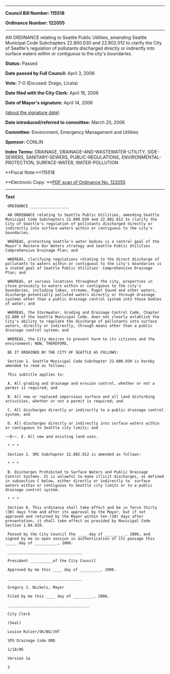 

********

**Council Bill Number: 115518**
   
**Ordinance Number: 122055**
********

 AN ORDINANCE relating to Seattle Public Utilities, amending Seattle Municipal Code Subchapters 22.800.030 and 22.802.012 to clarify the City of Seattle's regulation of pollutants discharged directly or indirectly into surface waters within or contiguous to the city's boundaries.

**Status:** Passed
   
**Date passed by Full Council:** April 3, 2006
   
**Vote:** 7-0 (Excused: Drago, Licata)
   
**Date filed with the City Clerk:** April 16, 2006
   
**Date of Mayor's signature:** April 14, 2006
   
[(about the signature date)](/~public/approvaldate.htm)
   
   
   
**Date introduced/referred to committee:** March 20, 2006
   
**Committee:** Environment, Emergency Management and Utilities
   
**Sponsor:** CONLIN
   
   
**Index Terms:** DRAINAGE, DRAINAGE-AND-WASTEWATER-UTILITY, SIDE-SEWERS, SANITARY-SEWERS, PUBLIC-REGULATIONS, ENVIRONMENTAL-PROTECTION, SURFACE-WATER, WATER-POLLUTION

**Fiscal Note:**115518

**Electronic Copy: **[PDF scan of Ordinance No. 122055](/~archives/Ordinances/Ord_122055.pdf)

********

**Text**
   
```
 ORDINANCE _________________

 AN ORDINANCE relating to Seattle Public Utilities, amending Seattle Municipal Code Subchapters 22.800.030 and 22.802.012 to clarify the City of Seattle's regulation of pollutants discharged directly or indirectly into surface waters within or contiguous to the city's boundaries.

 WHEREAS, protecting Seattle's water bodies is a central goal of the Mayor's Restore Our Waters strategy and Seattle Public Utilities Comprehensive Drainage Plan; and

 WHEREAS, clarifying regulations relating to the direct discharge of pollutants to waters within or contiguous to the city's boundaries is a stated goal of Seattle Public Utilities' Comprehensive Drainage Plan; and

 WHEREAS, at various locations throughout the city, properties in close proximity to waters within or contiguous to the city's boundaries, including lakes, streams, Puget Sound and other waters, discharge potentially polluted waters directly or through drainage systems other than a public drainage control system into those bodies of water; and

 WHEREAS, the Stormwater, Grading and Drainage Control Code, Chapter 22.800 of the Seattle Municipal Code, does not clearly establish the City's ability to regulate the discharge of pollutants into surface waters, directly or indirectly, through means other than a public drainage control system; and

 WHEREAS, the City desires to prevent harm to its citizens and the environment; NOW, THEREFORE,

 BE IT ORDAINED BY THE CITY OF SEATTLE AS FOLLOWS:

 Section 1. Seattle Municipal Code Subchapter 22.800.030 is hereby amended to read as follows:

 This subtitle applies to:

 A. All grading and drainage and erosion control, whether or not a permit is required; and

 B. All new or replaced impervious surface and all land disturbing activities, whether or not a permit is required; and

 C. All discharges directly or indirectly to a public drainage control system; and

 D. All discharges directly or indirectly into surface waters within or contiguous to Seattle city limits; and

~~D~~. E. All new and existing land uses.

 * * *

 Section 2. SMC Subchapter 22.802.012 is amended as follows:

 * * *

 B. Discharges Prohibited to Surface Waters and Public Drainage Control Systems. It is unlawful to make illicit discharges, as defined in subsection C below, either directly or indirectly to  surface waters within or contiguous to Seattle city limits or to a public drainage control system.

 * * *

 Section 6. This ordinance shall take effect and be in force thirty (30) days from and after its approval by the Mayor, but if not approved and returned by the Mayor within ten (10) days after presentation, it shall take effect as provided by Municipal Code Section 1.04.020.

 Passed by the City Council the ____ day of _________, 2006, and signed by me in open session in authentication of its passage this _____ day of __________, 2006.

 _________________________________

 President __________of the City Council

 Approved by me this ____ day of _________, 2006.

 _________________________________

 Gregory J. Nickels, Mayor

 Filed by me this ____ day of _________, 2006.

 ____________________________________

 City Clerk

 (Seal)

 Louise Kulzer/SK/BG/JHT

 SPU Drainage Code ORD

 1/18/06

 Version 1a

 2

```
